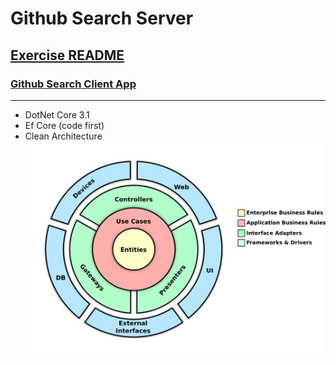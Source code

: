 # Github Search Server

## [Exercise README](/Docs/fullstack-exercise.md)

### [Github Search Client App](https://github.com/AviNessimian/github-search-client-app "Client Side")

___
* DotNet Core 3.1
* Ef Core (code first)
* Clean Architecture
  ![Screenshot](/Docs/Architecture.png)









